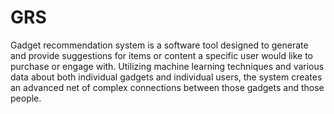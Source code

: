 # GRS
Gadget recommendation system is a software tool designed to generate and provide suggestions for items or content a specific user would like to purchase or engage with. Utilizing machine learning techniques and various data about both individual gadgets and individual users, the system creates an advanced net of complex connections between those gadgets and those people.
